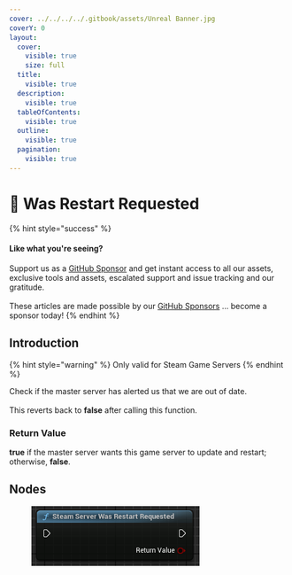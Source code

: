```yaml
---
cover: ../../../../.gitbook/assets/Unreal Banner.jpg
coverY: 0
layout:
  cover:
    visible: true
    size: full
  title:
    visible: true
  description:
    visible: true
  tableOfContents:
    visible: true
  outline:
    visible: true
  pagination:
    visible: true
---
```


# 🔵 Was Restart Requested

{% hint style="success" %}
#### Like what you're seeing?

Support us as a [GitHub Sponsor](../../../../become-a-sponsor/) and get instant access to all our assets, exclusive tools and assets, escalated support and issue tracking and our gratitude.\
\
These articles are made possible by our [GitHub Sponsors](../../../../become-a-sponsor/) ... become a sponsor today!
{% endhint %}

## Introduction

{% hint style="warning" %}
Only valid for Steam Game Servers
{% endhint %}

Check if the master server has alerted us that we are out of date.\
\
This reverts back to **false** after calling this function.

### Return Value

**true** if the master server wants this game server to update and restart; otherwise, **false**.

## Nodes

<figure><img src="../../../../.gitbook/assets/image (6) (1) (1) (1) (1).png" alt=""><figcaption></figcaption></figure>
